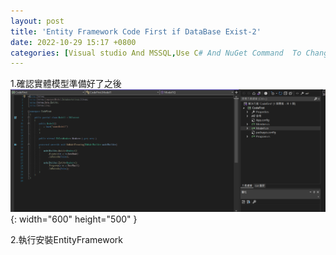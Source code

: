 ```yaml
---
layout: post
title: 'Entity Framework Code First if DataBase Exist-2'
date: 2022-10-29 15:17 +0800
categories: [Visual studio And MSSQL,Use C# And NuGet Command  To Change MSSQL Setting]
---
```

1.確認實體模型準備好了之後  
![Desktop View](/assets/img/2022-10-29-entity-framework-code-first-if-database-exist/11.png){: width="600" height="500" }

2.執行安裝EntityFramework
<script  type='text/javascript' src=''>

     NuGet\Install-Package EntityFramework -Version 6.4.4


如附圖
![Desktop View](/assets/img/2022-10-29-entity-framework-code-first-if-database-exist2/1.png){: width="600" height="500" }


2.執行  
<script  type='text/javascript' src=''>

     enable-migrations


如附圖  
![Desktop View](/assets/img/2022-10-29-entity-framework-code-first-if-database-exist2/2.png){: width="600" height="500" }

3.建立初始資料
<script  type='text/javascript' src=''>

     add-migration InitialModel -IgnoreChanges -Force


如附圖
![Desktop View](/assets/img/2022-10-29-entity-framework-code-first-if-database-exist2/3.png){: width="600" height="500" }

4.在更新操作紀錄到資料庫中，以便追蹤更改記錄  
<script  type='text/javascript' src=''>

     Update-Database


如附圖   
![Desktop View](/assets/img/2022-10-29-entity-framework-code-first-if-database-exist2/4.png){: width="600" height="500" }

5.在VS建立新的資料表的方式  
  備註：在使用Code First的情況下  
<script  type='text/javascript' src=''>

     using System;
     using System.Collections.Generic;
     using System.Linq;
     using System.Text;
     using System.Threading.Tasks;
     
      namespace CodeFirst
      {
          public class NewDataSheet
          {
              public int Id { get; set; }
              public string Name { get; set; }
          }
      }


如附圖  
![Desktop View](/assets/img/2022-10-29-entity-framework-code-first-if-database-exist2/5.png){: width="600" height="500" }

6.在Model1.cs中添加virtual DbSet   
如附圖  
![Desktop View](/assets/img/2022-10-29-entity-framework-code-first-if-database-exist2/6.png){: width="600" height="500" }

7.執行add-migration NewDataSheetTable -Force  
備註:NewDataSheetTable 是自己任意定義的名稱  
 -Force表示強制覆蓋當前的migration記錄
<script  type='text/javascript' src=''>

     add-migration NewDataSheetTable -Force
  


如附圖  
![Desktop View](/assets/img/2022-10-29-entity-framework-code-first-if-database-exist2/7.png){: width="600" height="500" }  

此時該資料表尚未於資料表中產生實體，且尚無任何內容  
若需要添加內容或更改主鍵或Not Null設定（更改nullable或identity的Bool 設定值  
 !!!如果數值為Int且不須自動累加數值，identity的Bool記得要改為false  
需再Migration資料夾中的NewDataSheetTable遷移記錄 進行更改  
若需要添加內容，可於Up下方輸入SQL指令，變成
<script  type='text/javascript' src=''>

      namespace CodeFirst.Migrations
      {
          using System;
          using System.Data.Entity.Migrations;
    
          public partial class NewDataSheetTable : DbMigration
          {
              public override void Up()
              {
                  CreateTable(
                      "dbo.NewDataSheets",
                      c => new
                          {
                              Id = c.Int(nullable: false, identity: false),
                              Name = c.String(),
                          })
                      .PrimaryKey(t => t.Id);
                  Sql("Insert Into NewDataSheets values(1,'Test')");
                  Sql("Insert Into NewDataSheets values(2,'Demo')");
              }
        
              public override void Down()
              {
                  DropTable("dbo.NewDataSheets");
              }
          }
      }

確認完要更改的項目之後
執行Update-Database：同步更新實體資料庫
<script  type='text/javascript' src=''>

      Update-Database

如附圖  
![Desktop View](/assets/img/2022-10-29-entity-framework-code-first-if-database-exist2/8.png){: width="600" height="500" }  

然後到SQL Server可以看到剛剛新增的資料表
已經透過指令更新到SQL Server了  
如附圖  
![Desktop View](/assets/img/2022-10-29-entity-framework-code-first-if-database-exist2/9.png){: width="600" height="500" }  


8.修改已存在的欄位名稱
修改前

修改後

9.
